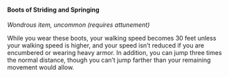#### Boots of Striding and Springing
<!-- markdownlint-disable link-image-reference-definitions -->
[_metadata_:item_name]:- "Boots of Striding and Springing"
[_metadata_:item_type]:- "Wondrous item"
[_metadata_:item_rarity]:- "uncommon"
[_metadata_:requires_attunement]:- "true"
[_metadata_:requires_attunement_by_alignment]:- "any"
[_metadata_:requires_attunement_by_ancestry]:- "any"
[_metadata_:requires_attunement_by_class]:- "any"
[_metadata_:requires_attunement_by_spellcaster]:- "false"
<!-- markdownlint-disable-next-line no-emphasis-as-heading -->
_Wondrous item, uncommon (requires attunement)_

While you wear these boots, your walking speed becomes 30 feet unless your walking speed is higher, and your speed isn’t reduced if you are encumbered or wearing heavy armor.
In addition, you can jump three times the normal distance, though you can’t jump farther than your remaining movement would allow.
